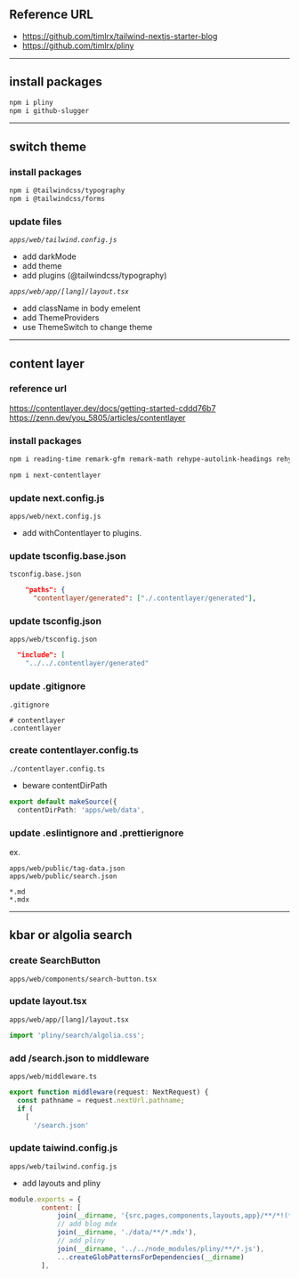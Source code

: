 ## Reference URL

* https://github.com/timlrx/tailwind-nextjs-starter-blog  
* https://github.com/timlrx/pliny  

___________________________________________________________________________________________________

## install packages

```bash
npm i pliny
npm i github-slugger
```

___________________________________________________________________________________________________

## switch theme

### install packages

```bash
npm i @tailwindcss/typography
npm i @tailwindcss/forms
```

### update files

*`apps/web/tailwind.config.js`*

* add darkMode
* add theme
* add plugins (@tailwindcss/typography)

*`apps/web/app/[lang]/layout.tsx`*

* add className in body emelent
* add ThemeProviders
* use ThemeSwitch to change theme

___________________________________________________________________________________________________

## content layer

### reference url

https://contentlayer.dev/docs/getting-started-cddd76b7  
https://zenn.dev/you_5805/articles/contentlayer  

### install packages

```bash
npm i reading-time remark-gfm remark-math rehype-autolink-headings rehype-citation rehype-katex rehype-preset-minify rehype-prism-plus rehype-slug
```

```bash
npm i next-contentlayer
```

### update next.config.js

 `apps/web/next.config.js`

* add withContentlayer to plugins.

### update tsconfig.base.json

 `tsconfig.base.json`

```json
    "paths": {
      "contentlayer/generated": ["./.contentlayer/generated"],
```

### update tsconfig.json

 `apps/web/tsconfig.json`

```json
  "include": [
    "../../.contentlayer/generated"
```

### update .gitignore

 `.gitignore`

```text
# contentlayer
.contentlayer
```

### create contentlayer.config.ts

 `./contentlayer.config.ts`

* beware contentDirPath 

```ts
export default makeSource({
  contentDirPath: 'apps/web/data',
```

### update .eslintignore and .prettierignore

ex.  

```text
apps/web/public/tag-data.json
apps/web/public/search.json

*.md
*.mdx
```

___________________________________________________________________________________________________

## kbar or algolia search

### create SearchButton

 `apps/web/components/search-button.tsx`

### update layout.tsx

 `apps/web/app/[lang]/layout.tsx`

```ts
import 'pliny/search/algolia.css';
```

### add /search.json to middleware

 `apps/web/middleware.ts`

```ts
export function middleware(request: NextRequest) {
  const pathname = request.nextUrl.pathname;
  if (
    [
      '/search.json'
```

### update taiwind.config.js

 `apps/web/tailwind.config.js`

* add layouts and pliny

```js
module.exports = {
        content: [
            join(__dirname, '{src,pages,components,layouts,app}/**/*!(*.stories|*.spec).{ts,tsx,html}'),
            // add blog mdx
            join(__dirname, './data/**/*.mdx'),
            // add pliny
            join(__dirname, '../../node_modules/pliny/**/*.js'),
            ...createGlobPatternsForDependencies(__dirname)
        ],
```
